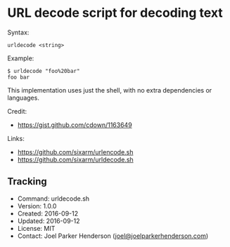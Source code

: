 # URL decode script for decoding text

Syntax: 

    urldecode <string>

Example:

    $ urldecode "foo%20bar"
    foo bar

This implementation uses just the shell, 
with no extra dependencies or languages.

Credit: 

  * https://gist.github.com/cdown/1163649

Links:

  * https://github.com/sixarm/urlencode.sh
  * https://github.com/sixarm/urldecode.sh

## Tracking

* Command: urldecode.sh
* Version: 1.0.0
* Created: 2016-09-12
* Updated: 2016-09-12
* License: MIT
* Contact: Joel Parker Henderson (joel@joelparkerhenderson.com)
